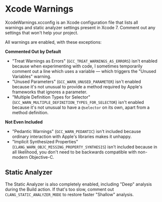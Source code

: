 Xcode Warnings
==============

XcodeWarnings.xcconfig is an Xcode configuration file that lists all warnings and static analyzer
settings present in Xcode 7. Comment out any settings that won't help your project.

All warnings are enabled, with these exceptions:

**Commented Out by Default**

- "Treat Warnings as Errors" (`GCC_TREAT_WARNINGS_AS_ERRORS`) isn't enabled because when
  experimenting with code, I sometimes temporarily comment out a line which uses a variable — which
  triggers the "Unused Variables" warning.
- "Unused Parameters" (`GCC_WARN_UNUSED_PARAMETER`) isn't enabled because it's not unusual to
  provide a method required by Apple's frameworks that ignores a parameter.
- "Multiple Definition Types for Selector" (`GCC_WARN_MULTIPLE_DEFINITION_TYPES_FOR_SELECTOR`) isn't
  enabled because it's not unusual to have a `@selector` on its own, apart from a method definition.

**Not Even Included**

- "Pedantic Warnings" (`GCC_WARN_PEDANTIC`) isn't included because ordinary interaction with Apple's
  libraries makes it unhappy.
- "Implicit Synthesized Properties" (`CLANG_WARN_OBJC_MISSING_PROPERTY_SYNTHESIS`) isn't included
  because in all likelihood, you don't need to be backwards compatible with non-modern Objective-C.

Static Analyzer
---------------

The Static Analyzer is also completely enabled, including "Deep" analysis during the Build action.
If that's too slow, comment out `CLANG_STATIC_ANALYZER_MODE` to restore faster "Shallow" analysis.
